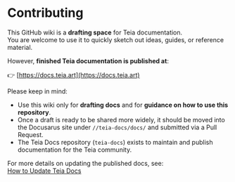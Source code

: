 # Contributing

This GitHub wiki is a **drafting space** for Teia documentation.  
You are welcome to use it to quickly sketch out ideas, guides, or reference material.

However, **finished Teia documentation is published at**:

👉 [https://docs.teia.art](https://docs.teia.art)

Please keep in mind:

- Use this wiki only for **drafting docs** and for **guidance on how to use this repository**.  
- Once a draft is ready to be shared more widely, it should be moved into the Docusarus site under `//teia-docs/docs/` and submitted via a Pull Request.  
- The Teia Docs repository (`teia-docs`) exists to maintain and publish documentation for the Teia community.

For more details on updating the published docs, see:  
[How to Update Teia Docs](https://docs.teia.art/docs/dev-howtos/howto-update-teia-docs)
